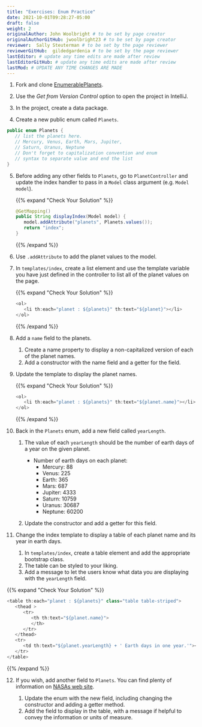 ```yaml
---
title: "Exercises: Enum Practice"
date: 2021-10-01T09:28:27-05:00
draft: false
weight: 2
originalAuthor: John Woolbright # to be set by page creator
originalAuthorGitHub: jwoolbright23 # to be set by page creator
reviewer:  Sally Steuterman # to be set by the page reviewer
reviewerGitHub:  gildedgardenia # to be set by the page reviewer
lastEditor: # update any time edits are made after review
lastEditorGitHub: # update any time edits are made after review
lastMod: # UPDATE ANY TIME CHANGES ARE MADE
---
```


1. Fork and clone [EnumerablePlanets](https://github.com/LaunchCodeEducation/EnumerablePlanets).

2. Use the *Get from Version Control* option to open the project in IntelliJ.

3. In the project, create a data package.

4. Create a new public enum called `Planets`.

```java {linenos=true}
public enum Planets {
   // list the planets here.
   // Mercury, Venus, Earth, Mars, Jupiter,
   // Saturn, Uranus, Neptune
   // Don't forget to capitalization convention and enum 
   // syntax to separate value and end the list
}
```

5. Before adding any other fields to `Planets`, go to `PlanetController`
   and update the index handler to pass in a `Model` class argument (e.g. `Model model`). 

   {{% expand "Check Your Solution" %}}
   ```java
   @GetMapping()
   public String displayIndex(Model model) {
      model.addAttribute("planets", Planets.values());
      return "index";
   }
   ```
   {{% /expand %}}

6. Use `.addAttribute` to add the planet values to the model.

7. In `templates/index`, create a list element and use the template
   variable you have just defined in the controller to list all of the 
   planet values on the page.

   {{% expand "Check Your Solution" %}}
   ```java
   <ol>
      <li th:each="planet : ${planets}" th:text="${planet}"></li>
   </ol>
   ```
   {{% /expand %}}

8. Add a `name` field to the planets.

   1. Create a name property to display a non-capitalized version of each of the planet names.
   1. Add a constructor with the name field and a getter for the field.

9. Update the template to display the planet names.

   {{% expand "Check Your Solution" %}}
   ```java
   <ol>
      <li th:each="planet : ${planets}" th:text="${planet.name}"></li>
   </ol>
   ```
   {{% /expand %}}

10. Back in the `Planets` enum, add a new field called `yearLength`.

    1. The value of each `yearLength` should be the number of earth days of a year on the given planet.

       - Number of earth days on each planet:
         - Mercury: 88
         - Venus: 225
         - Earth: 365
         - Mars: 687
         - Jupiter: 4333
         - Saturn: 10759
         - Uranus: 30687
         - Neptune: 60200

    1. Update the constructor and add a getter for this field.

11. Change the index template to display a table of each planet name and its year in earth days.

    1. In `templates/index`, create a table element and add the appropriate bootstrap class.
    1. The table can be styled to your liking. 
    1. Add a message to let the users know what data you are displaying with the `yearLength` field.

   {{% expand "Check Your Solution" %}}
   ```java
   <table th:each="planet : ${planets}" class="table table-striped">
      <thead >
         <tr>
            <th th:text="${planet.name}">
            </th>
         </tr>
      </thead>
      <tr>
         <td th:text="${planet.yearLength} + ' Earth days in one year.'"></td>
      </tr>
   </table>
   ```
   {{% /expand %}}

12. If you wish, add another field to `Planets`. You can find plenty of information on [NASAs web site](https://solarsystem.nasa.gov/planets/overview/).

    1. Update the enum with the new field, including changing the constructor and adding a getter method.
    1. Add the field to display in the table, with a message if helpful to convey the information or units of measure.